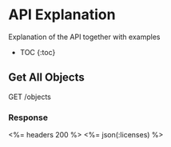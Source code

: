 # API Explanation

Explanation of the API together with examples

* TOC
{:toc}

## Get All Objects

   GET /objects

### Response

<%= headers 200 %>
<%= json(:licenses)  %>

